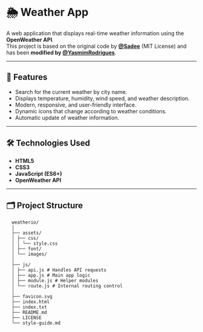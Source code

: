 # 🌦️ Weather App

A web application that displays real-time weather information using the **OpenWeather API**.  
This project is based on the original code by **[@Sadee](https://github.com/codewithsadee/weatherio-starter)** (MIT License) and has been **modified by [@YasmimRodrigues](https://github.com/YasmimRodrigues)**.

---

## 🧩 Features

- Search for the current weather by city name.  
- Displays temperature, humidity, wind speed, and weather description.  
- Modern, responsive, and user-friendly interface.  
- Dynamic icons that change according to weather conditions.  
- Automatic update of weather information.  

---

## 🛠️ Technologies Used

- **HTML5**  
- **CSS3**  
- **JavaScript (ES6+)**  
- **OpenWeather API**

---

## 🗂️ Project Structure
  ```
    weatherio/
    │
    ├── assets/
    │ ├── css/
    │ │ └── style.css
    │ ├── font/
    │ └── images/
    │
    ├── js/
    │ ├── api.js # Handles API requests
    │ ├── app.js # Main app logic
    │ ├── module.js # Helper modules
    │ └── route.js # Internal routing control
    │
    ├── favicon.svg
    ├── index.html
    ├── index.txt
    ├── README.md
    ├── LICENSE
    └── style-guide.md
  ```
